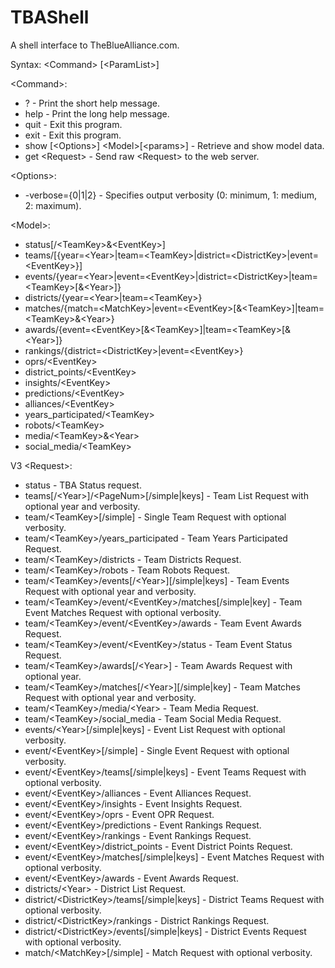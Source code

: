 # TBAShell
A shell interface to TheBlueAlliance.com.

Syntax: \<Command\> [\<ParamList\>]

\<Command\>:

* ?                                       - Print the short help message.
* help                                    - Print the long help message.
* quit                                    - Exit this program.
* exit                                    - Exit this program.
* show [\<Options\>] \<Model\>[\<params\>]      - Retrieve and show model data.
* get \<Request\>                           - Send raw \<Request\> to the web server.

\<Options\>:

* -verbose={0|1|2}                        - Specifies output verbosity (0: minimum, 1: medium, 2: maximum).

\<Model\>:

* status[/\<TeamKey\>&\<EventKey\>]
* teams/[{year=\<Year\>|team=\<TeamKey\>|district=\<DistrictKey\>|event=\<EventKey\>}]
* events/{year=\<Year\>|event=\<EventKey\>|district=\<DistrictKey\>|team=\<TeamKey\>[&\<Year\>]}
* districts/{year=\<Year\>|team=\<TeamKey\>}
* matches/{match=\<MatchKey\>|event=\<EventKey\>[&\<TeamKey\>]|team=\<TeamKey\>&\<Year\>}
* awards/{event=\<EventKey\>[&\<TeamKey\>]|team=\<TeamKey\>[&\<Year\>]}
* rankings/{district=\<DistrictKey\>|event=\<EventKey\>}
* oprs/\<EventKey\>
* district_points/\<EventKey\>
* insights/\<EventKey\>
* predictions/\<EventKey>
* alliances/\<EventKey\>
* years_participated/\<TeamKey\>
* robots/\<TeamKey\>
* media/\<TeamKey\>&\<Year\>
* social_media/\<TeamKey\>

V3 \<Request\>:

* status                                                  - TBA Status request.
* teams[/\<Year\>]/\<PageNum\>[/simple|keys]                  - Team List Request with optional year and verbosity.
* team/\<TeamKey\>[/simple]                                 - Single Team Request with optional verbosity.
* team/\<TeamKey\>/years_participated                       - Team Years Participated Request.
* team/\<TeamKey\>/districts                                - Team Districts Request.
* team/\<TeamKey\>/robots                                   - Team Robots Request.
* team/\<TeamKey\>/events\[/\<Year\>\][/simple|keys]            - Team Events Request with optional year and verbosity.
* team/\<TeamKey\>/event/\<EventKey\>/matches[/simple|key]    - Team Event Matches Request with optional verbosity.
* team/\<TeamKey\>/event/\<EventKey\>/awards                  - Team Event Awards Request.
* team/\<TeamKey\>/event/\<EventKey\>/status                  - Team Event Status Request.
* team/\<TeamKey\>/awards\[/\<Year\>\]                          - Team Awards Request with optional year.
* team/\<TeamKey\>/matches\[/\<Year\>\][/simple|key]            - Team Matches Request with optional year and verbosity.
* team/\<TeamKey\>/media/\<Year\>                             - Team Media Request.
* team/\<TeamKey\>/social_media                             - Team Social Media Request.
* events/\<Year\>[/simple|keys]                             - Event List Request with optional verbosity.
* event/\<EventKey\>[/simple]                               - Single Event Request with optional verbosity.
* event/\<EventKey\>/teams[/simple|keys]                    - Event Teams Request with optional verbosity.
* event/\<EventKey\>/alliances                              - Event Alliances Request.
* event/\<EventKey\>/insights                               - Event Insights Request.
* event/\<EventKey\>/oprs                                   - Event OPR Request.
* event/\<EventKey\>/predictions                            - Event Rankings Request.
* event/\<EventKey\>/rankings                               - Event Rankings Request.
* event/\<EventKey\>/district_points                        - Event District Points Request.
* event/\<EventKey\>/matches[/simple|keys]                  - Event Matches Request with optional verbosity.
* event/\<EventKey\>/awards                                 - Event Awards Request.
* districts/\<Year\>                                        - District List Request.
* district/\<DistrictKey\>/teams[/simple|keys]              - District Teams Request with optional verbosity.
* district/\<DistrictKey\>/rankings                         - District Rankings Request.
* district/\<DistrictKey\>/events[/simple|keys]             - District Events Request with optional verbosity.
* match/\<MatchKey\>[/simple]                               - Match Request with optional verbosity.
